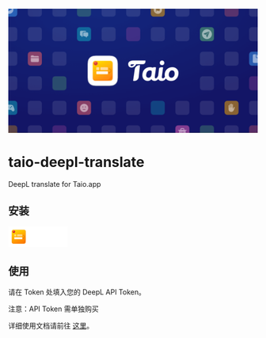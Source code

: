 ![](assets/Launch.png)

# taio-deepl-translate

DeepL translate for Taio.app

## 安装

<a href="taio://actions?action=import&url=https%3A%2F%2Fgithub.com%2Fgeekdada%2Ftaio-deepl-translate%2Fraw%2Fmaster%2FDeepL%20Translate.taioactions" target="__blank" title="点击安装">
<img width=120 src="assets/footer_logo.png">
</a>

## 使用

请在 Token 处填入您的 DeepL API Token。

注意：API Token 需单独购买

详细使用文档请前往 [这里](https://www.notion.so/geekdada/Taio-9610c650bc6f466abf4f2e891577965c)。

